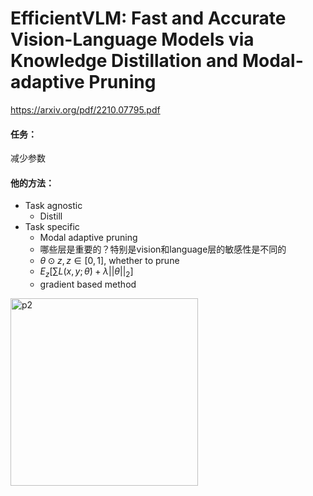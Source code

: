 # EfficientVLM: Fast and Accurate Vision-Language Models via Knowledge Distillation and Modal-adaptive Pruning

https://arxiv.org/pdf/2210.07795.pdf

#### 任务：

减少参数

#### 他的方法：

* Task agnostic
  * Distill
* Task specific
  * Modal adaptive pruning
  * 哪些层是重要的？特别是vision和language层的敏感性是不同的
  * $\theta \odot z, z \in [0,1]$, whether to prune
  * $E_z[\sum L(x,y;\dot \theta) + \lambda ||\theta||_2]$ 
  * gradient based method

<img src="https://p.ipic.vip/atw5bn.png" alt="p2" width="300"/>

